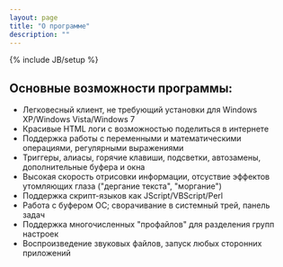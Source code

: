 ```yaml
---
layout: page
title: "О программе"
description: ""
---
```

{% include JB/setup %}

## Основные возможности программы:

- Легковесный клиент, не требующий установки для Windows XP/Windows Vista/Windows 7
- Красивые HTML логи с возможностью поделиться в интернете
- Поддержка работы с переменными и математическими операциями, регулярными выражениями
- Триггеры, алиасы, горячие клавиши, подсветки, автозамены, дополнительные буфера и окна
- Высокая скорость отрисовки информации, отсуствие эффектов утомляющих глаза ("дергание текста", "моргание")
- Поддержка скрипт-языков как JScript/VBScript/Perl
- Работа с буфером ОС; сворачивание в системный трей, панель задач
- Поддержка многочисленных "профайлов" для разделения групп настроек
- Воспроизведение звуковых файлов, запуск любых сторонних приложений

